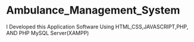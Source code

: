 # Ambulance_Management_System
I Developed this Application Software Using HTML,CSS,JAVASCRIPT,PHP, AND PHP MySQL Server(XAMPP)
